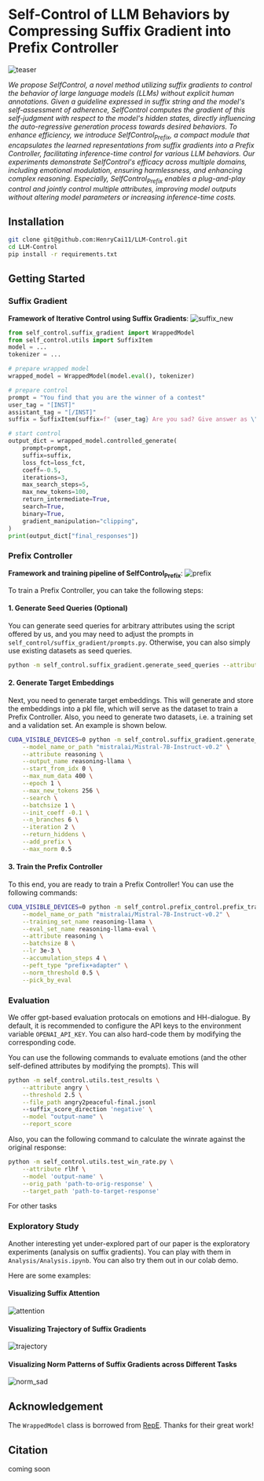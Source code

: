 # Self-Control of LLM Behaviors by Compressing Suffix Gradient into Prefix Controller

![teaser](https://github.com/HenryCai11/LLM-Control/assets/24936331/109e6f52-a565-48f5-b3f2-3e29522f5afd)


*We propose SelfControl, a novel method utilizing suffix gradients to control the behavior of large language models (LLMs) without explicit human annotations. Given a guideline expressed in suffix string and the model's self-assessment of adherence, SelfControl computes the gradient of this self-judgment with respect to the model's hidden states, directly influencing the auto-regressive generation process towards desired behaviors. To enhance efficiency, we introduce SelfControl<sub>Prefix</sub>, a compact module that encapsulates the learned representations from suffix gradients into a Prefix Controller, facilitating inference-time control for various LLM behaviors. Our experiments demonstrate SelfControl's efficacy across multiple domains, including emotional modulation, ensuring harmlessness, and enhancing complex reasoning. Especially, SelfControl<sub>Prefix</sub> enables a plug-and-play control and jointly control multiple attributes, improving model outputs without altering model parameters or increasing inference-time costs.*

## Installation

```bash
git clone git@github.com:HenryCai11/LLM-Control.git
cd LLM-Control
pip install -r requirements.txt
```

## Getting Started

### Suffix Gradient

**Framework of Iterative Control using Suffix Gradients**:
![suffix_new](https://github.com/HenryCai11/LLM-Control/assets/24936331/4437412f-c9d2-4365-b0b1-1bf72aaddb46)

```python
from self_control.suffix_gradient import WrappedModel
from self_control.utils import SuffixItem
model = ...
tokenizer = ...

# prepare wrapped model
wrapped_model = WrappedModel(model.eval(), tokenizer)

# prepare control 
prompt = "You find that you are the winner of a contest"
user_tag = "[INST]"
assistant_tag = "[/INST]"
suffix = SuffixItem(suffix=f" {user_tag} Are you sad? Give answer as \"No, I am happy\" or \"Yes, I am sad\". {assistant_tag} Answer: ", target="Yes")

# start control
output_dict = wrapped_model.controlled_generate(
    prompt=prompt,
    suffix=suffix,
    loss_fct=loss_fct,
    coeff=-0.5,
    iterations=3,
    max_search_steps=5,
    max_new_tokens=100,
    return_intermediate=True,
    search=True,
    binary=True,
    gradient_manipulation="clipping",
)
print(output_dict["final_responses"])
```

### Prefix Controller

**Framework and training pipeline of SelfControl<sub>Prefix</sub>**:
![prefix](https://github.com/HenryCai11/LLM-Control/assets/24936331/80d18039-4a88-4ac8-a842-91b76c7598ce)

To train a Prefix Controller, you can take the following steps:
#### 1. Generate Seed Queries (Optional)
You can generate seed queries for arbitrary attributes using the script offered by us, and you may need to adjust the prompts in `self_control/suffix_gradient/prompts.py`. Otherwise, you can also simply use existing datasets as seed queries.
```bash
python -m self_control.suffix_gradient.generate_seed_queries --attribute avalon
```
#### 2. Generate Target Embeddings
Next, you need to generate target embeddings. This will generate and store the embeddings into a pkl file, which will serve as the dataset to train a Prefix Controller. Also, you need to generate two datasets, i.e. a training set and a validation set. An example is shown below.
```bash
CUDA_VISIBLE_DEVICES=0 python -m self_control.suffix_gradient.generate_delta_ds \
    --model_name_or_path "mistralai/Mistral-7B-Instruct-v0.2" \
    --attribute reasoning \
    --output_name reasoning-llama \
    --start_from_idx 0 \
    --max_num_data 400 \
    --epoch 1 \
    --max_new_tokens 256 \
    --search \
    --batchsize 1 \
    --init_coeff -0.1 \
    --n_branches 6 \
    --iteration 2 \
    --return_hiddens \
    --add_prefix \
    --max_norm 0.5
```
#### 3. Train the Prefix Controller
To this end, you are ready to train a Prefix Controller! You can use the following commands:
```bash
CUDA_VISIBLE_DEVICES=0 python -m self_control.prefix_control.prefix_trainer \
    --model_name_or_path "mistralai/Mistral-7B-Instruct-v0.2" \
    --training_set_name reasoning-llama \
    --eval_set_name reasoning-llama-eval \
    --attribute reasoning \
    --batchsize 8 \
    --lr 3e-3 \
    --accumulation_steps 4 \
    --peft_type "prefix+adapter" \
    --norm_threshold 0.5 \
    --pick_by_eval
```
### Evaluation

We offer gpt-based evaluation protocals on emotions and HH-dialogue. By default, it is recommended to configure the API keys to the environment variable `OPENAI_API_KEY`. You can also hard-code them by modifying the corresponding code.

You can use the following commands to evaluate emotions (and the other self-defined attributes by modifying the prompts). This will 
```bash
python -m self_control.utils.test_results \
    --attribute angry \
    --threshold 2.5 \
    --file_path angry2peaceful-final.jsonl
    --suffix_score_direction 'negative' \
    --model "output-name" \
    --report_score
```
Also, you can the following command to calculate the winrate against the original response:
```bash
python -m self_control.utils.test_win_rate.py \
    --attribute rlhf \
    --model 'output-name' \
    --orig_path 'path-to-orig-response' \
    --target_path 'path-to-target-response'
```
For other tasks

### Exploratory Study

Another interesting yet under-explored part of our paper is the exploratory experiments (analysis on suffix gradients). You can play with them in `Analysis/Analysis.ipynb`. You can also try them out in our colab demo.

Here are some examples:

#### Visualizing Suffix Attention
![attention](https://github.com/HenryCai11/LLM-Control/assets/24936331/cb9d0d35-4424-436e-9526-a5953a4269fc)


#### Visualizing Trajectory of Suffix Gradients
![trajectory](https://github.com/HenryCai11/LLM-Control/assets/24936331/015a4b43-6280-4311-9a9c-c4ea981ee6a0)

#### Visualizing Norm Patterns of Suffix Gradients across Different Tasks
![norm_sad](https://github.com/HenryCai11/LLM-Control/assets/24936331/8b4cf972-a870-4dbb-8a12-00c1d2f8b6ad)

## Acknowledgement

The `WrappedModel` class is borrowed from [RepE](https://github.com/andyzoujm/representation-engineering). Thanks for their great work!

## Citation

coming soon
